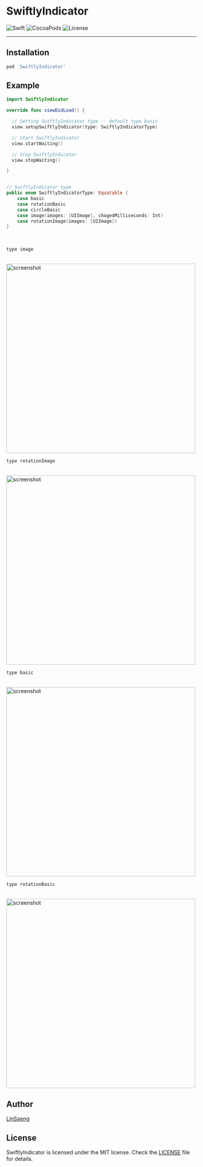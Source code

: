 # SwiftlyIndicator

![Swift](https://img.shields.io/badge/Swift-5.0-orange.svg) ![CocoaPods](http://img.shields.io/cocoapods/v/SwiftlyIndicator.svg) ![License](https://img.shields.io/badge/Licence-MIT-green.svg)

------

## Installation

```ruby
pod 'SwiftlyIndicator'
```

## Example

```Swift
import SwiftlyIndicator

override func viewDidLoad() {

  // Setting SwiftlyIndicator type -- default type basic
  view.setupSwiftlyIndicator(type: SwiftlyIndicatorType)

  // Start SwiftlyIndicator
  view.startWaiting()

  // Stop SwiftlyIndicator
  view.stopWaiting()

}
```

```Swift

// SwiftlyIndicator type
public enum SwiftlyIndicatorType: Equatable {
    case basic
    case rotationBasic
    case circleBasic
    case image(images: [UIImage], chagedMilliseconds: Int)
    case rotationImage(images: [UIImage])
}
```
<br />

```
type image
```

<br />

<img src="/Images/imageIndicator.gif" alt="screenshot" width="auto" height="500" />

<br />

```
type rotationImage
```
<br />

<img src="/Images/imageRotation.gif" alt="screenshot" width="auto" height="500" />

<br />

```
type basic
```

<br />

<img src="/Images/defaultIndicator.gif" alt="screenshot" width="auto" height="500" />

<br />

```
type rotationBasic
```

<br />

<img src="/Images/defaultRotation.gif" alt="screenshot" width="auto" height="500" />

## Author

[LinSaeng](https://github.com/jungseungyeo)

## License

SwiftlyIndicator is licensed under the MIT license. Check the [LICENSE](/SwiftlyIndicator/LICENSE) file for details.
